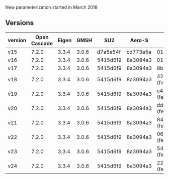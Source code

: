 New parameterization started in March 2018


Versions
---------

version | Open Cascade | Eigen | GMSH |   SU2    |  Aero-S  | MULTIF   |
--------|--------------|-------|------|----------|----------|----------|
v15     |     7.2.0    | 3.3.4 | 3.0.6| d7a5e54f | cd773a5a | 01df2800 |
v16     |     7.2.0    | 3.3.4 | 3.0.6| 5415d6f9 | 8a3094a3 | 01df2800 |
v17     |     7.2.0    | 3.3.4 | 3.0.6| 5415d6f9 | 8a3094a3 | 8b238886 |
v18     |     7.2.0    | 3.3.4 | 3.0.6| 5415d6f9 | 8a3094a3 | 42c948d9 (feature_ellipical) |
v19     |     7.2.0    | 3.3.4 | 3.0.6| 5415d6f9 | 8a3094a3 | e41ca5f2 (feature_ellipical) |
v20     |     7.2.0    | 3.3.4 | 3.0.6| 5415d6f9 | 8a3094a3 | dd19252d (feature_ellipical) |
v21     |     7.2.0    | 3.3.4 | 3.0.6| 5415d6f9 | 8a3094a3 | 844e6937 (feature_ellipical) |
v22     |     7.2.0    | 3.3.4 | 3.0.6| 5415d6f9 | 8a3094a3 | 061f7b7e (feature_ellipical) |
v23     |     7.2.0    | 3.3.4 | 3.0.6| 5415d6f9 | 8a3094a3 | 544440a8 (feature_ellipical) |
v24     |     7.2.0    | 3.3.4 | 3.0.6| 5415d6f9 | 8a3094a3 | 22135631 (feature_ellipical) |
